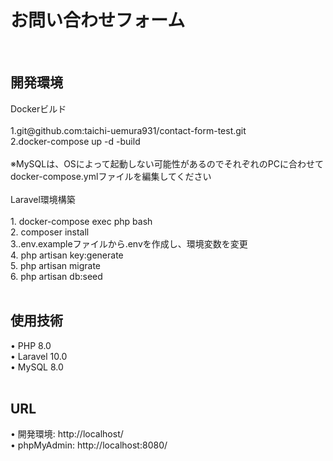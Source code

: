 <h1>お問い合わせフォーム</h1><br />
<h2>開発環境</h2>
Dockerビルド<br /><br />
 1.git@github.com:taichi-uemura931/contact-form-test.git<br />
 2.docker-compose up -d -build
<br />
<br />
※MySQLは、OSによって起動しない可能性があるのでそれぞれのPCに合わせてdocker-compose.ymlファイルを編集してください
<br /><br />
Laravel環境構築
<br /><br />
 1. docker-compose exec php bash<br />
 2. composer install<br />
 3..env.exampleファイルから.envを作成し、環境変数を変更<br />
 4. php artisan key:generate<br />
 5. php artisan migrate<br />
 6. php artisan db:seed<br /><br />
 <h2>使用技術</h2>
 • PHP 8.0<br />
 • Laravel 10.0<br />
 • MySQL 8.0<br /><br />
 <h2>URL</h2>
 • 開発環境: http://localhost/ <br />
 • phpMyAdmin: http://localhost:8080/ <br />

